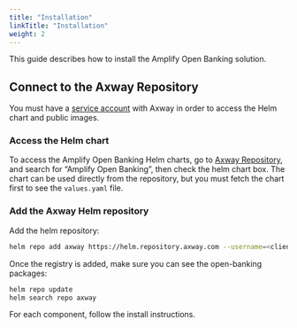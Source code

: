 ```yaml
---
title: "Installation"
linkTitle: "Installation"
weight: 2
---
```


This guide describes how to install the Amplify Open Banking solution.

## Connect to the Axway Repository

You must have a [service account](https://docs.axway.com/bundle/platform-management/page/docs/management_guide/organizations/managing_organizations/managing_service_accounts/index.html) with Axway in order to access the Helm chart and public images.

### Access the Helm chart

To access the Amplify Open Banking Helm charts, go to [Axway Repository](https://repository.axway.com/), and search for “Amplify Open Banking”, then check the helm chart box. The chart can be used directly from the repository, but you must fetch the chart first to see the `values.yaml` file.

### Add the Axway Helm repository

Add the helm repository:

```bash
helm repo add axway https://helm.repository.axway.com --username=<client_id> --password=<client_secret>
```

Once the registry is added, make sure you can see the open-banking packages:

```bash
helm repo update 
helm search repo axway
```

For each component, follow the install instructions.
